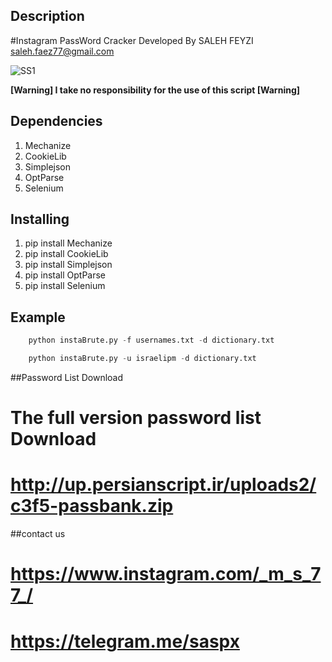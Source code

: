 ## Description
#Instagram PassWord Cracker 
Developed By SALEH FEYZI
<br/>
saleh.faez77@gmail.com
<br/>

![SS1](http://s3.img7.ir/YXyrk.jpg)

**[Warning] I take no responsibility for the use of this script [Warning]**

## Dependencies

1. Mechanize
2. CookieLib
3. Simplejson
4. OptParse
5. Selenium

## Installing

1. pip install Mechanize
2. pip install CookieLib
3. pip install Simplejson
4. pip install OptParse
5. pip install Selenium
	 
## Example

```python
	python instaBrute.py -f usernames.txt -d dictionary.txt
```
```python
	python instaBrute.py -u israelipm -d dictionary.txt
```	
##Password List Download
# The full version password list Download
# http://up.persianscript.ir/uploads2/c3f5-passbank.zip

##contact us
# https://www.instagram.com/_m_s_77_/
# https://telegram.me/saspx
